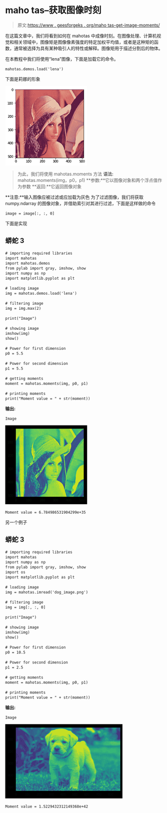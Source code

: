 # maho tas–获取图像时刻

> 原文:[https://www . geesforgeks . org/maho tas-get-image-moments/](https://www.geeksforgeeks.org/mahotas-getting-image-moments/)

在这篇文章中，我们将看到如何在 mahotas 中成像时刻。在图像处理、计算机视觉和相关领域中，图像矩是图像像素强度的特定加权平均值，或者是这种矩的函数，通常被选择为具有某种吸引人的特性或解释。图像矩用于描述分割后的物体。

在本教程中我们将使用“lena”图像，下面是加载它的命令。

```
mahotas.demos.load('lena')
```

下面是莉娜的形象

![](img/c6cf4d1584ad896c98148d7fd44b7f25.png)

> 为此，我们将使用 mahotas.moments 方法
> **语法:** mahotas.moments(img，p0，p1)
> **参数:**它以图像对象和两个浮点值作为参数
> **返回:**它返回图像对象

**注意:**输入图像应被过滤或应加载为灰色
为了过滤图像，我们将获取 numpy.ndarray 的图像对象，并借助索引对其进行过滤，下面是这样做的命令

```
image = image[:, :, 0]
```

下面是实现

## 蟒蛇 3

```
# importing required libraries
import mahotas
import mahotas.demos
from pylab import gray, imshow, show
import numpy as np
import matplotlib.pyplot as plt

# loading image
img = mahotas.demos.load('lena')

# filtering image
img = img.max(2)

print("Image")

# showing image
imshow(img)
show()

# Power for first dimension
p0 = 5.5

# Power for second dimension
p1 = 5.5

# getting moments
moment = mahotas.moments(img, p0, p1)

# printing moments
print("Moment value = " + str(moment))
```

**输出:**

```
Image

```

![](img/7e2a2e3e4e2c7d3717764f78ddb13263.png)

```
Moment value = 6.784986531904299e+35
```

另一个例子

## 蟒蛇 3

```
# importing required libraries
import mahotas
import numpy as np
from pylab import gray, imshow, show
import os
import matplotlib.pyplot as plt

# loading image
img = mahotas.imread('dog_image.png')

# filtering image
img = img[:, :, 0]

print("Image")

# showing image
imshow(img)
show()

# Power for first dimension
p0 = 10.5

# Power for second dimension
p1 = 2.5

# getting moments
moment = mahotas.moments(img, p0, p1)

# printing moments
print("Moment value = " + str(moment))
```

**输出:**

```
Image

```

![](img/69c070b367f54d4895c9b3e679a941a7.png)

```
Moment value = 1.5229432312149368e+42
```